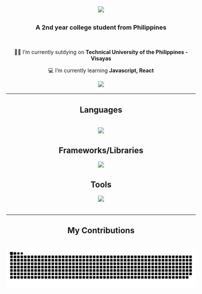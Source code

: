 <h1 align="center">
    <img src="https://readme-typing-svg.herokuapp.com?font=Pixelify+Sans&size=40&duration=1000&pause=1000&color=00FF0E&background=000000&center=true&vCenter=true&width=435&lines=Hello!;I'm+AG+Evangelista"/>
</h1>
<h3 align="center">A 2nd year college student from Philippines</h3>

<br/>

<div align="center">
 
 👨‍🎓 I’m currently sutdying on **Technical University of the Philippines - Visayas**
 
 💻 I’m currently learning **Javascript, React**

 </div>
 
<div align="center"> 
  <a href="mailto:evangelista.agdiaz@gmail.com">
    <img src="https://img.shields.io/badge/Gmail-333333?style=for-the-badge&logo=gmail&logoColor=red" />
  </a>
 
</div>

 <hr/>
 
<h2 align="center">Languages</h2>
<br/>
<div align="center">
    <img src="https://skillicons.dev/icons?i=html,css,javascript,cpp" /><br>
<h2 align="center">Frameworks/Libraries</h2>
<div align="center">
    <img src="https://skillicons.dev/icons?i=react,bootstrap"/><br>
  <h2 align="center">Tools</h2>
<div align="center">
    <img src="https://skillicons.dev/icons?i=vscode,github,git,mysql,photoshop,blender"/><br>
</div>
<br/>
<hr/>

<div align="center">
  <h2> My Contributions</h2>
  <br>
  <img alt="snake eating my contributions" src="https://raw.githubusercontent.com/salesp07/salesp07/output/github-contribution-grid-snake.svg" />
  
  <br/><br/><br/>
</div>
